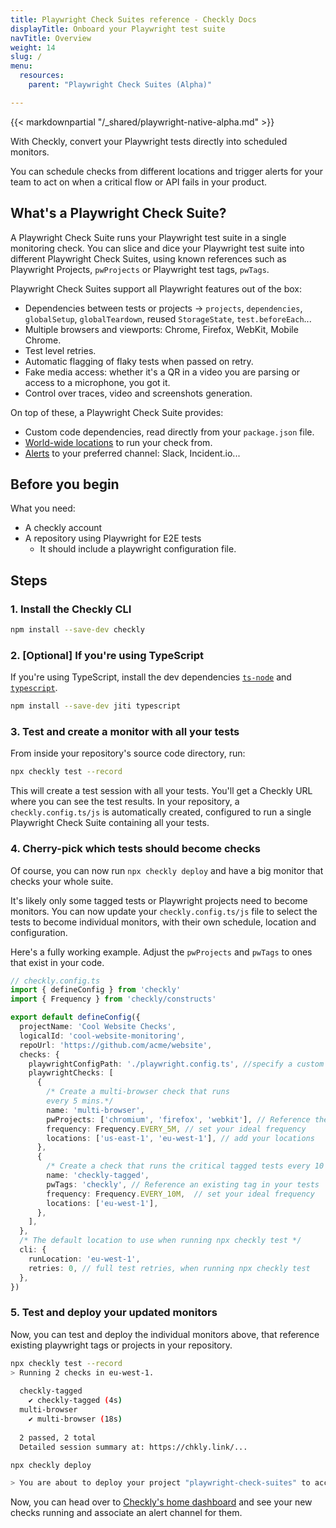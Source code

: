 ```yaml
---
title: Playwright Check Suites reference - Checkly Docs
displayTitle: Onboard your Playwright test suite
navTitle: Overview
weight: 14
slug: /
menu:
  resources:
    parent: "Playwright Check Suites (Alpha)"

---
```


{{< markdownpartial "/_shared/playwright-native-alpha.md" >}}


With Checkly, convert your Playwright tests directly into scheduled monitors.

You can schedule checks from different locations and trigger alerts for your team to act on when a critical flow or API fails in your product.

## What's a Playwright Check Suite?

A Playwright Check Suite runs your Playwright test suite in a single monitoring check.
You can slice and dice your Playwright test suite into different Playwright Check Suites, using known references such as Playwright Projects, `pwProjects` or Playwright test tags, `pwTags`.

Playwright Check Suites support all Playwright features out of the box:

* Dependencies between tests or projects → `projects`, `dependencies`, `globalSetup`, `globalTeardown`, reused `StorageState`, `test.beforeEach`...
* Multiple browsers and viewports: Chrome, Firefox, WebKit, Mobile Chrome.
* Test level retries.
* Automatic flagging of flaky tests when passed on retry.
* Fake media access: whether it's a QR in a video you are parsing or access to a microphone, you got it.
* Control over traces, video and screenshots generation.


On top of these, a Playwright Check Suite provides:

* Custom code dependencies, read directly from your `package.json` file.
* [World-wide locations](https://www.checklyhq.com/docs/monitoring/global-locations/) to run your check from.
* [Alerts](https://www.checklyhq.com/docs/alerting-and-retries/alert-channels/) to your preferred channel: Slack, Incident.io...
  
## Before you begin

What you need:

* A checkly account
* A repository using Playwright for E2E tests
  * It should include a playwright configuration file.
  
## Steps

### 1. Install the Checkly CLI


  ```bash {title="Terminal"}
  npm install --save-dev checkly
  ```

### 2. [Optional] If you're using TypeScript

  If you're using TypeScript, install the dev dependencies [`ts-node`](https://www.npmjs.com/package/ts-node) and [`typescript`](https://www.npmjs.com/package/typescript).

  ```bash {title="Terminal"}
  npm install --save-dev jiti typescript
  ```

### 3. Test and create a monitor with all your tests

  From inside your repository's source code directory, run:

  ```bash {title="Terminal"}
  npx checkly test --record
  ```
  
  This will create a test session with all your tests. You'll get a Checkly URL where you can see the test results.
  In your repository, a `checkly.config.ts/js` is automatically created, configured to run a single Playwright Check Suite containing all your tests.

### 4. Cherry-pick which tests should become checks

Of course, you can now run `npx checkly deploy` and have a big monitor that checks your whole suite.

It's likely only some tagged tests or Playwright projects need to become monitors. You can now update your `checkly.config.ts/js` file to select the tests to become individual monitors, with their own schedule, location and configuration.

Here's a fully working example. Adjust the `pwProjects` and `pwTags` to ones that exist in your code.

  ```typescript {title="checkly.config.ts/js"}
  // checkly.config.ts
  import { defineConfig } from 'checkly'
  import { Frequency } from 'checkly/constructs'

  export default defineConfig({
    projectName: 'Cool Website Checks',
    logicalId: 'cool-website-monitoring',
    repoUrl: 'https://github.com/acme/website',
    checks: {
      playwrightConfigPath: './playwright.config.ts', //specify a custom playwright config file here
      playwrightChecks: [
        {
          /* Create a multi-browser check that runs 
          every 5 mins.*/
          name: 'multi-browser',
          pwProjects: ['chromium', 'firefox', 'webkit'], // Reference the project or projects in your playwright config
          frequency: Frequency.EVERY_5M, // set your ideal frequency
          locations: ['us-east-1', 'eu-west-1'], // add your locations
        },
        {
          /* Create a check that runs the critical tagged tests every 10 mins */
          name: 'checkly-tagged',
          pwTags: 'checkly', // Reference an existing tag in your tests
          frequency: Frequency.EVERY_10M,  // set your ideal frequency
          locations: ['eu-west-1'],
        },
      ],
    },
    /* The default location to use when running npx checkly test */
    cli: {
      runLocation: 'eu-west-1',
      retries: 0, // full test retries, when running npx checkly test
    },
  })
  ```

### 5. Test and deploy your updated monitors

Now, you can test and deploy the individual monitors above, that reference existing playwright tags or projects in your repository.

  ```bash {title="Terminal"}
  npx checkly test --record
  > Running 2 checks in eu-west-1.
    
    checkly-tagged
      ✔ checkly-tagged (4s)
    multi-browser
      ✔ multi-browser (18s)
    
    2 passed, 2 total
    Detailed session summary at: https://chkly.link/... 
  
  npx checkly deploy

  > You are about to deploy your project "playwright-check-suites" to account "Checkly E2E Prod". Do you want to continue? … yes
  ```

Now, you can head over to [Checkly's home dashboard](https://app.checklyhq.com/) and see your new checks running and associate an alert channel for them.

